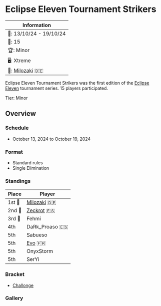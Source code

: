 # Eclipse Eleven Tournament Strikers

|Information|
|-|
|:calendar:: 13/10/24 - 19/10/24|
|:busts_in_silhouette:: 15|
|:trophy:: Minor|
|:desktop_computer:: Xtreme|
|:1st_place_medal:: [Milozaki](../../players/german/milozaki.md) :de:|

Eclipse Eleven Tournament Strikers was the first edition of the [Eclipse Eleven](eclipsemain.md) tournament series.
15 players participated.

Tier: Minor

## Overview

### Schedule
- October 13, 2024 to October 19, 2024

### Format
- Standard rules
- Single Elimination

### Standings

|Place|Player|
|-|-|
|1st :1st_place_medal:|[Milozaki](../../players/german/milozaki.md) :de:|
|2nd :2nd_place_medal:|[Zeckrot](../../players/spanish/zeckrot.md) :es:|
|3rd :3rd_place_medal:|Fehmi|
|4th|DaRk_Proaso :es:|
|5th|Sabueso|
|5th|[Evo](../../players/french/evo.md) :fr:|
|5th|OnyxStorm|
|5th|SerYi|

### Bracket
- [Challonge](https://challonge.com/fr/9g3ycw01)

### Gallery